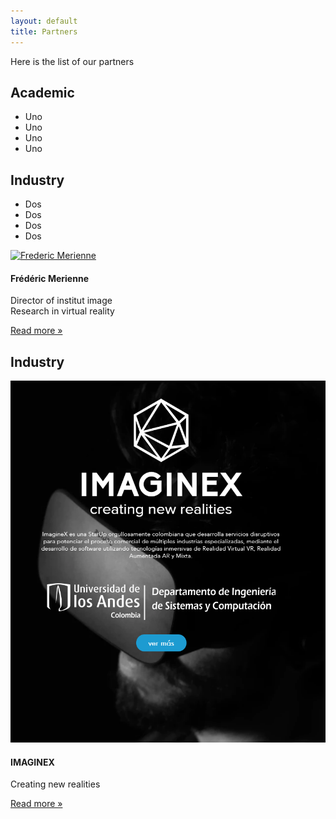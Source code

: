 ```yaml
---
layout: default
title: Partners
---
```

Here is the list of our partners

## Academic

* Uno
* Uno
* Uno
* Uno

## Industry

* Dos
* Dos
* Dos
* Dos
<div class="col-lg-4 mb-4">
</div>

<div class="col-lg-4 mb-4">
		<div class="card">
		    <div class="card-body">
		            <a href="https://www.linkedin.com/in/fr%C3%A9d%C3%A9ric-merienne-45158614/es-es" target ="#blank">
		                <img class="img-fluid mb-3" src="http://institutimage.ensam.eu/medias/photo/frederic-merienne_1418637891333-jpg" width = "300" height = "337" alt="Frederic Merienne">
		            </a>
		                    <h4 class="card-title">
		                Frédéric Merienne
		            </h4>
		            <p class="card-text">Director of institut image <br> Research in virtual reality</p>
		            <a href="https://www.linkedin.com/in/fr%C3%A9d%C3%A9ric-merienne-45158614/es-es" target ="#blank"> Read more »</a>
		        </div>
		    <div class="card-footer d-flex flex-row flex-wrap justify-content-center">
		     </div>
  		</div>
</div>

<div class="col-lg-4 mb-4">
</div>

## Industry
<div class="col-lg-4 mb-4">
</div>

<div class="col-lg-4 mb-4">
	<div class="card">
		    <div class="card-body">
		            <a href="http://imagine-x.co/" target ="#blank">
		                <img class="img-fluid mb-3" src="./img/imaginex.PNG" alt="Frederic Merienne">
		            </a>
		                    <h4 class="card-title">
		                IMAGINEX
		            </h4>
		            <p class="card-text">Creating new realities</p>
		            <a href="http://imagine-x.co/" target ="#blank"> Read more »</a>
		        </div>
		    <div class="card-footer d-flex flex-row flex-wrap justify-content-center">
		     </div>
  		</div>
		
</div>

<div class="col-lg-4 mb-4">
</div>
